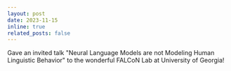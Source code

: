 ```yaml
---
layout: post
date: 2023-11-15
inline: true
related_posts: false
---
```


Gave an invited talk "Neural Language Models are not Modeling Human Linguistic
Behavior" to the wonderful FALCoN Lab at University of Georgia!
